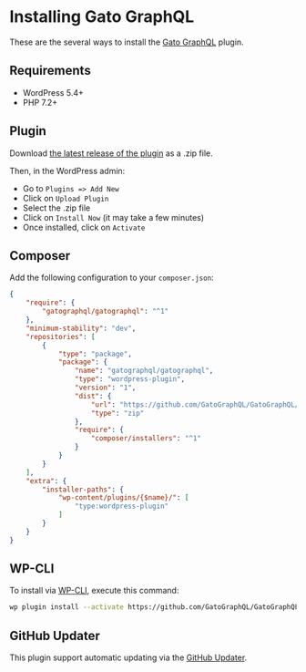 # Installing Gato GraphQL

These are the several ways to install the [Gato GraphQL](../layers/GatoGraphQLForWP/plugins/gatographql) plugin.

## Requirements

- WordPress 5.4+
- PHP 7.2+

## Plugin

Download [the latest release of the plugin][latest-release-url] as a .zip file.

Then, in the WordPress admin:

- Go to `Plugins => Add New`
- Click on `Upload Plugin`
- Select the .zip file
- Click on `Install Now` (it may take a few minutes)
- Once installed, click on `Activate`

<!-- ### Timeout in Nginx?

Nginx has a time limit to process the response from the PHP backend, and installing large WordPress plugins may exceed the default time limit.

If when installing the plugin you get a "504 Gateway Timeout" error, or an entry `"upstream timed out (110: Connection timed out) while reading upstream"` in the log, increase the timeout to `300` seconds in the Nginx config, as [explained here](https://wordpress.org/support/topic/504-gateway-time-out-504-gateway-time-out-nginx/#post-13423918). -->

## Composer

Add the following configuration to your `composer.json`:

```json
{
    "require": {
        "gatographql/gatographql": "^1"
    },
    "minimum-stability": "dev",
    "repositories": [
        {
            "type": "package",
            "package": {
                "name": "gatographql/gatographql",
                "type": "wordpress-plugin",
                "version": "1",
                "dist": {
                    "url": "https://github.com/GatoGraphQL/GatoGraphQL/releases/download/1.0.8/gatographql-1.0.8.zip",
                    "type": "zip"
                },
                "require": {
                    "composer/installers": "^1"
                }
            }
        }
    ],
    "extra": {
        "installer-paths": {
            "wp-content/plugins/{$name}/": [
                "type:wordpress-plugin"
            ]
        }
    }
}
```

## WP-CLI

To install via [WP-CLI](http://wp-cli.org/), execute this command:

```bash
wp plugin install --activate https://github.com/GatoGraphQL/GatoGraphQL/releases/download/1.0.8/gatographql-1.0.8.zip
```

## GitHub Updater

This plugin support automatic updating via the [GitHub Updater](https://github.com/afragen/github-updater).

[latest-release-url]: https://github.com/GatoGraphQL/GatoGraphQL/releases/download/1.0.8/gatographql-1.0.8.zip
